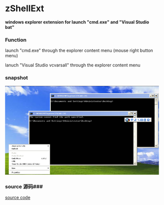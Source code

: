 zShellExt
=============================
**windows explorer extension for launch "cmd.exe" and "Visual Studio bat"**
### Function ###

launch "cmd.exe" through the explorer content menu (mouse right button menu)

lanuch "Visual Studio vcvarsall" through the explorer content menu

### snapshot ###
![alt="snapshot"](zShellExt.jpg)


### source 源码###
[source code](https://github.com/codepongo/zshellext)
